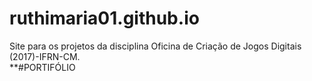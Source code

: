 # ruthimaria01.github.io
Site para os projetos da disciplina Oficina de Criação de Jogos Digitais (2017)-IFRN-CM.  
**#PORTIFÓLIO
